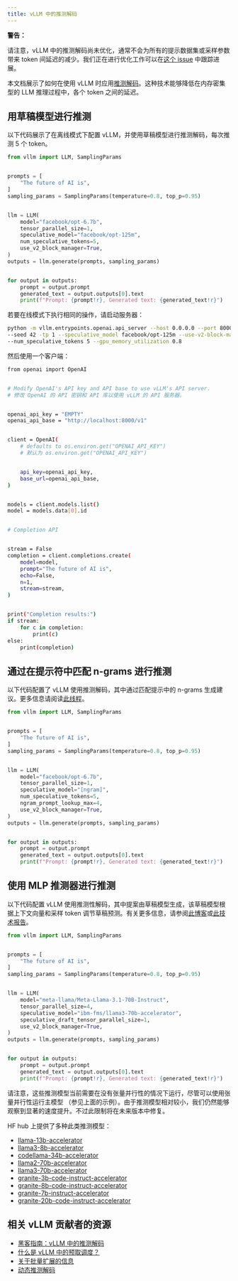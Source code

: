 ```yaml
---
title: vLLM 中的推测解码
---
```


**警告：**

请注意，vLLM 中的推测解码尚未优化，通常不会为所有的提示数据集或采样参数带来 token 间延迟的减少。我们正在进行优化工作可以在[这个 issue](https://github.com/vllm-project/vllm/issues/4630) 中跟踪进展。

本文档展示了如何在使用 vLLM 时应用[推测解码](https://x.com/karpathy/status/1697318534555336961)。这种技术能够降低在内存密集型的 LLM 推理过程中，各个 token 之间的延迟。

## 用草稿模型进行推测

以下代码展示了在离线模式下配置 vLLM，并使用草稿模型进行推测解码，每次推测 5 个 token。

```python
from vllm import LLM, SamplingParams


prompts = [
    "The future of AI is",
]
sampling_params = SamplingParams(temperature=0.8, top_p=0.95)


llm = LLM(
    model="facebook/opt-6.7b",
    tensor_parallel_size=1,
    speculative_model="facebook/opt-125m",
    num_speculative_tokens=5,
    use_v2_block_manager=True,
)
outputs = llm.generate(prompts, sampling_params)


for output in outputs:
    prompt = output.prompt
    generated_text = output.outputs[0].text
    print(f"Prompt: {prompt!r}, Generated text: {generated_text!r}")
```

若要在线模式下执行相同的操作，请启动服务器：

```bash
python -m vllm.entrypoints.openai.api_server --host 0.0.0.0 --port 8000 --model facebook/opt-6.7b \
--seed 42 -tp 1 --speculative_model facebook/opt-125m --use-v2-block-manager \
--num_speculative_tokens 5 --gpu_memory_utilization 0.8
```

然后使用一个客户端：

```bash
from openai import OpenAI


# Modify OpenAI's API key and API base to use vLLM's API server.
# 修改 OpenAI 的 API 密钥和 API 库以使用 vLLM 的 API 服务器。


openai_api_key = "EMPTY"
openai_api_base = "http://localhost:8000/v1"


client = OpenAI(
    # defaults to os.environ.get("OPENAI_API_KEY")
    # 默认为 os.environ.get("OPENAI_API_KEY")


    api_key=openai_api_key,
    base_url=openai_api_base,
)


models = client.models.list()
model = models.data[0].id


# Completion API


stream = False
completion = client.completions.create(
    model=model,
    prompt="The future of AI is",
    echo=False,
    n=1,
    stream=stream,
)


print("Completion results:")
if stream:
    for c in completion:
        print(c)
else:
    print(completion)
```

## 通过在提示符中匹配 n-grams 进行推测

以下代码配置了 vLLM 使用推测解码，其中通过匹配提示中的 n-grams 生成建议。更多信息请阅读[此线程](https://x.com/joao_gante/status/1747322413006643259)。

```python
from vllm import LLM, SamplingParams


prompts = [
    "The future of AI is",
]
sampling_params = SamplingParams(temperature=0.8, top_p=0.95)


llm = LLM(
    model="facebook/opt-6.7b",
    tensor_parallel_size=1,
    speculative_model="[ngram]",
    num_speculative_tokens=5,
    ngram_prompt_lookup_max=4,
    use_v2_block_manager=True,
)
outputs = llm.generate(prompts, sampling_params)


for output in outputs:
    prompt = output.prompt
    generated_text = output.outputs[0].text
    print(f"Prompt: {prompt!r}, Generated text: {generated_text!r}")
```

## 使用 MLP 推测器进行推测

以下代码配置 vLLM 使用推测性解码，其中提案由草稿模型生成，该草稿模型根据上下文向量和采样 token 调节草稿预测。有关更多信息，请参阅[此博客](https://pytorch.org/blog/hitchhikers-guide-speculative-decoding/)或[此技术报告](https://arxiv.org/abs/2404.19124)。

```python
from vllm import LLM, SamplingParams


prompts = [
    "The future of AI is",
]
sampling_params = SamplingParams(temperature=0.8, top_p=0.95)


llm = LLM(
    model="meta-llama/Meta-Llama-3.1-70B-Instruct",
    tensor_parallel_size=4,
    speculative_model="ibm-fms/llama3-70b-accelerator",
    speculative_draft_tensor_parallel_size=1,
    use_v2_block_manager=True,
)
outputs = llm.generate(prompts, sampling_params)


for output in outputs:
    prompt = output.prompt
    generated_text = output.outputs[0].text
    print(f"Prompt: {prompt!r}, Generated text: {generated_text!r}")
```

请注意，这些推测模型当前需要在没有张量并行性的情况下运行，尽管可以使用张量并行性运行主模型 （参见上面的示例）。由于推测模型相对较小，我们仍然能够观察到显著的速度提升。不过此限制将在未来版本中修复。

HF hub 上提供了多种此类推测模型：

- [llama-13b-accelerator](https://huggingface.co/ibm-fms/llama-13b-accelerator)
- [llama3-8b-accelerator](https://huggingface.co/ibm-fms/llama3-8b-accelerator)
- [codellama-34b-accelerator](https://huggingface.co/ibm-fms/codellama-34b-accelerator)
- [llama2-70b-accelerator](https://huggingface.co/ibm-fms/llama2-70b-accelerator)
- [llama3-70b-accelerator](https://huggingface.co/ibm-fms/llama3-70b-accelerator)
- [granite-3b-code-instruct-accelerator](https://huggingface.co/ibm-granite/granite-3b-code-instruct-accelerator)
- [granite-8b-code-instruct-accelerator](https://huggingface.co/ibm-granite/granite-8b-code-instruct-accelerator)
- [granite-7b-instruct-accelerator](https://huggingface.co/ibm-granite/granite-7b-instruct-accelerator)
- [granite-20b-code-instruct-accelerator](https://huggingface.co/ibm-granite/granite-20b-code-instruct-accelerator)

## 相关 vLLM 贡献者的资源

- [黑客指南：vLLM 中的推测解码](https://www.youtube.com/watch?v=9wNAgpX6z_4)
- [什么是 vLLM 中的预取调度？](https://docs.google.com/document/d/1Z9TvqzzBPnh5WHcRwjvK2UEeFeq5zMZb5mFE8jR0HCs/edit#heading=h.1fjfb0donq5a)
- [关于批量扩展的信息](https://docs.google.com/document/d/1T-JaS2T1NRfdP51qzqpyakoCXxSXTtORppiwaj5asxA/edit#heading=h.kk7dq05lc6q8)
- [动态推测解码](https://github.com/vllm-project/vllm/issues/4565)
